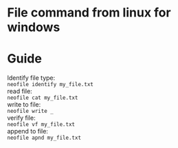 
# File command from linux for windows

# Guide 


Identify file type:<br>
`neofile identify my_file.txt`<br>
read file:<br>
`neofile cat my_file.txt`<br>
write to file: <br>
`neofile write _`<br>
verify file:<br>
`neofile vf my_file.txt`<br>
append to file:<br>
`neofile apnd my_file.txt`<br>